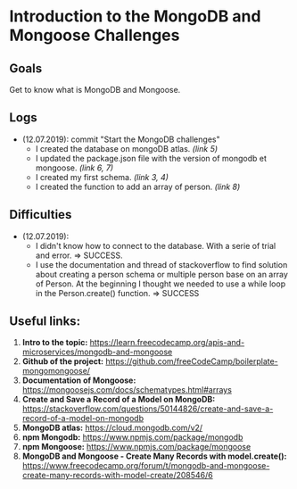 # Introduction to the MongoDB and Mongoose Challenges

## Goals

Get to know what is MongoDB and Mongoose.

## Logs

* (12.07.2019): commit "Start the MongoDB challenges" 
	* I created the database on mongoDB atlas. _(link 5)_
	* I updated the package.json file with the version of mongodb et mongoose. _(link 6, 7)_
	* I created my first schema. _(link 3, 4)_
	* I created the function to add an array of person. _(link 8)_

## Difficulties

* (12.07.2019): 
	* I didn't know how to connect to the database. With a serie of trial and error. => SUCCESS.
	* I use the documentation and thread of stackoverflow to find solution about creating a person schema or multiple person base on an array of Person. At the beginning I thought we needed to use a while loop in the Person.create() function. => SUCCESS

## Useful links:

1. **Intro to the topic:** https://learn.freecodecamp.org/apis-and-microservices/mongodb-and-mongoose
2. **Github of the project:** https://github.com/freeCodeCamp/boilerplate-mongomongoose/
3. **Documentation of Mongoose:** https://mongoosejs.com/docs/schematypes.html#arrays
4. **Create and Save a Record of a Model on MongoDB:** https://stackoverflow.com/questions/50144826/create-and-save-a-record-of-a-model-on-mongodb
5. **MongoDB atlas:** https://cloud.mongodb.com/v2/
6. **npm Mongodb:** https://www.npmjs.com/package/mongodb
7. **npm Mongoose:** https://www.npmjs.com/package/mongoose
8. **MongoDB and Mongoose - Create Many Records with model.create():** https://www.freecodecamp.org/forum/t/mongodb-and-mongoose-create-many-records-with-model-create/208546/6
